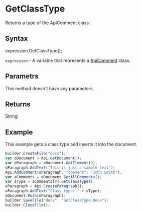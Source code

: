 # GetClassType

Returns a type of the ApiComment class.

## Syntax

expression.GetClassType();

`expression` - A variable that represents a [ApiComment](../ApiComment.md) class.

## Parametrs

This method doesn't have any parameters.

## Returns

String

## Example

This example gets a class type and inserts it into the document.

```javascript
builder.CreateFile("docx");
var oDocument = Api.GetDocument();
var oParagraph = oDocument.GetElement(0);
oParagraph.AddText("This is just a sample text");
Api.AddComment(oParagraph, "comment", "John Smith");
var aComments = oDocument.GetAllComments();
var sType = aComments[0].GetClassType();
oParagraph = Api.CreateParagraph();
oParagraph.AddText("Class type: " + sType);
oDocument.Push(oParagraph);
builder.SaveFile("docx", "GetClassType.docx");
builder.CloseFile();
```